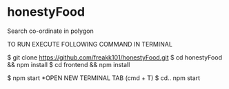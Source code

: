 # honestyFood
Search co-ordinate in polygon 

TO RUN EXECUTE FOLLOWING COMMAND IN TERMINAL

$ git clone https://github.com/freakk101/honestyFood.git
$ cd honestyFood && npm install
$ cd frontend && npm install

$ npm start
*OPEN NEW TERMINAL TAB (cmd + T)
$ cd.. npm start
